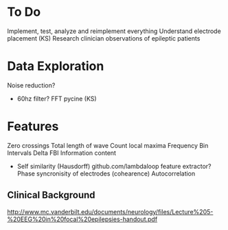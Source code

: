 To Do
=====
Implement, test, analyze and reimplement everything
Understand electrode placement (KS)
Research clinician observations of epileptic patients

Data Exploration
================
Noise reduction?
  * 60hz filter?
FFT pycine (KS)

Features
========
Zero crossings
 Total length of wave
 Count local maxima
Frequency Bin Intervals
Delta FBI
Information content
  * Self similarity (Hausdorff)
github.com/lambdaloop feature extractor?
Phase syncronisity of electrodes (cohearence)
Autocorrelation

Clinical Background
-------------------
http://www.mc.vanderbilt.edu/documents/neurology/files/Lecture%205-%20EEG%20in%20focal%20epilepsies-handout.pdf


